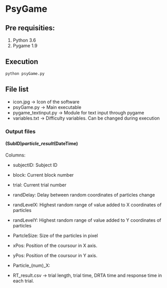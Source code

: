 # PsyGame
## Pre requisities:
  1. Python 3.6
  2. Pygame 1.9
## Execution
```
python psyGame.py
````
## File list
* icon.jpg -> Icon of the software
* psyGame.py -> Main executable
* pygame_textinput.py -> Module for text input through pygame
* variables.txt -> Difficulty variables. Can be changed during execution

### Output files 
#### (SubID)_particle_result_(DateTime) 
 Columns:
* subjectID: 		Subject ID
* block: 			Current block number
* trial: 			Current trial number
* randDelay: 		Delay between random coordinates of particles change
* randLevelX: 		Highest random range of value added to X coordinates of particles
* randLevelY:   	Highest random range of value added to Y coordinates of particles
* PartcleSize:		Size of the particles in pixel
* xPos:				Position of the coursour in X axis.
* yPos:				Position of the coursour in Y axis.
* Particle_(num)_X:	






* RT_result.csv -> trial length, trial time, DRTA time and response time in each trial.
 
